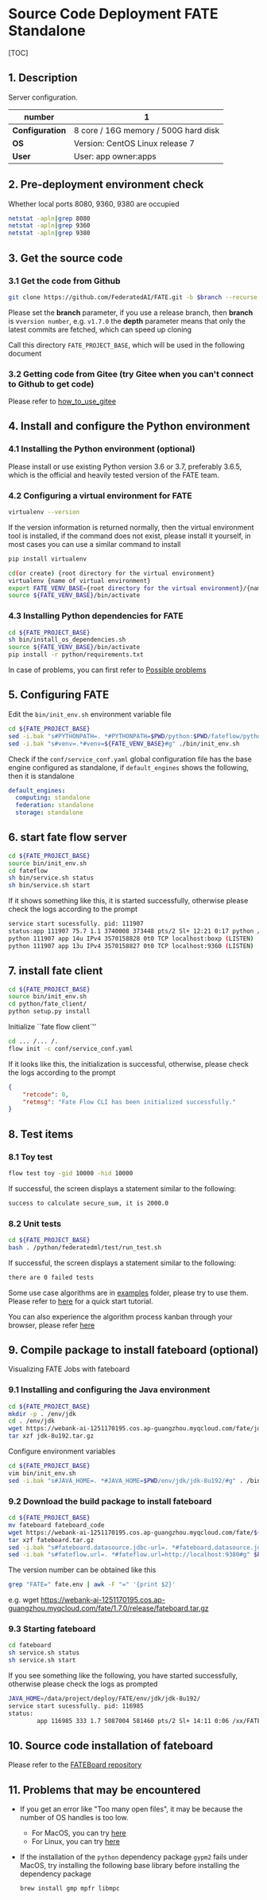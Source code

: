 # Source Code Deployment FATE Standalone

[TOC]

## 1. Description

Server configuration.

| **number**        | 1                                    |
| ----------------- | ------------------------------------ |
| **Configuration** | 8 core / 16G memory / 500G hard disk |
| **OS**            | Version: CentOS Linux release 7      |
| **User**          | User: app owner:apps                 |

## 2. Pre-deployment environment check

Whether local ports 8080, 9360, 9380 are occupied

```bash
netstat -apln|grep 8080
netstat -apln|grep 9360
netstat -apln|grep 9380
```

## 3. Get the source code

### 3.1 Get the code from Github

```bash
git clone https://github.com/FederatedAI/FATE.git -b $branch --recurse-submodules --depth=1
```

Please set the **branch** parameter, if you use a release branch, then **branch** is v`version number`, e.g. `v1.7.0`
the **depth** parameter means that only the latest commits are fetched, which can speed up cloning

Call this directory `FATE_PROJECT_BASE`, which will be used in the following document

### 3.2 Getting code from Gitee (try Gitee when you can't connect to Github to get code)

Please refer to [how_to_use_gitee](../../../build/common/how_to_use_gitee.zh.md)

## 4. Install and configure the Python environment

### 4.1 Installing the Python environment (optional)

Please install or use existing Python version 3.6 or 3.7, preferably 3.6.5, which is the official and heavily tested version of the FATE team.

### 4.2 Configuring a virtual environment for FATE

```bash
virtualenv --version
```

If the version information is returned normally, then the virtual environment tool is installed, if the command does not exist, please install it yourself, in most cases you can use a similar command to install

```bash
pip install virtualenv
```

```bash
cd(or create) {root directory for the virtual environment}
virtualenv {name of virtual environment}
export FATE_VENV_BASE={root directory for the virtual environment}/{name of virtual environment}
source ${FATE_VENV_BASE}/bin/activate
```

### 4.3 Installing Python dependencies for FATE

```bash
cd ${FATE_PROJECT_BASE}
sh bin/install_os_dependencies.sh
source ${FATE_VENV_BASE}/bin/activate
pip install -r python/requirements.txt
```

In case of problems, you can first refer to [Possible problems](#11-problems-that-may-be-encountered)

## 5. Configuring FATE

Edit the `bin/init_env.sh` environment variable file

```bash
cd ${FATE_PROJECT_BASE}
sed -i.bak "s#PYTHONPATH=. *#PYTHONPATH=$PWD/python:$PWD/fateflow/python#g" ./bin/init_env.sh
sed -i.bak "s#venv=.*#venv=${FATE_VENV_BASE}#g" ./bin/init_env.sh
```

Check if the `conf/service_conf.yaml` global configuration file has the base engine configured as standalone, if `default_engines` shows the following, then it is standalone

```yaml
default_engines:
  computing: standalone
  federation: standalone
  storage: standalone
```

## 6. start fate flow server

```bash
cd ${FATE_PROJECT_BASE}
source bin/init_env.sh
cd fateflow
sh bin/service.sh status
sh bin/service.sh start
```

If it shows something like this, it is started successfully, otherwise please check the logs according to the prompt

```bash
service start sucessfully. pid: 111907
status:app 111907 75.7 1.1 3740008 373448 pts/2 Sl+ 12:21 0:17 python /xx/FATE/fateflow/python/fate_flow/fate_flow_server.py
python 111907 app 14u IPv4 3570158828 0t0 TCP localhost:boxp (LISTEN)
python 111907 app 13u IPv4 3570158827 0t0 TCP localhost:9360 (LISTEN)
```

## 7. install fate client

```bash
cd ${FATE_PROJECT_BASE}
source bin/init_env.sh
cd python/fate_client/
python setup.py install
```

Initialize ``fate flow client`''

```bash
cd ... /... /.
flow init -c conf/service_conf.yaml
```

If it looks like this, the initialization is successful, otherwise, please check the logs according to the prompt

```json
{
    "retcode": 0,
    "retmsg": "Fate Flow CLI has been initialized successfully."
}
```

## 8. Test items

### 8.1 Toy test

   ```bash
   flow test toy -gid 10000 -hid 10000
   ```

   If successful, the screen displays a statement similar to the following:

   ```bash
   success to calculate secure_sum, it is 2000.0
   ```

### 8.2 Unit tests

   ```bash
   cd ${FATE_PROJECT_BASE}
   bash . /python/federatedml/test/run_test.sh
   ```

   If successful, the screen displays a statement similar to the following:

   ```bash
   there are 0 failed tests
   ```

Some use case algorithms are in [examples](../../../examples/dsl/v2) folder, please try to use them.
Please refer to [here](../../../examples/pipeline/../README.md) for a quick start tutorial.

You can also experience the algorithm process kanban through your browser, please refer [here](#9-compile-package-to-install-fateboard-optional)

## 9. Compile package to install fateboard (optional)

Visualizing FATE Jobs with fateboard

### 9.1 Installing and configuring the Java environment

```bash
cd ${FATE_PROJECT_BASE}
mkdir -p . /env/jdk
cd . /env/jdk
wget https://webank-ai-1251170195.cos.ap-guangzhou.myqcloud.com/fate/jdk-8u192.tar.gz
tar xzf jdk-8u192.tar.gz
```

Configure environment variables

```bash
cd ${FATE_PROJECT_BASE}
vim bin/init_env.sh
sed -i.bak "s#JAVA_HOME=. *#JAVA_HOME=$PWD/env/jdk/jdk-8u192/#g" . /bin/init_env.sh
```

### 9.2 Download the build package to install fateboard

```bash
cd ${FATE_PROJECT_BASE}
mv fateboard fateboard_code
wget https://webank-ai-1251170195.cos.ap-guangzhou.myqcloud.com/fate/${the version number you need to download}/release/fateboard.tar.gz
tar xzf fateboard.tar.gz
sed -i.bak "s#fateboard.datasource.jdbc-url=. *#fateboard.datasource.jdbc-url=jdbc:sqlite:$PWD/fate_sqlite.db#g" $PWD/fateboard/conf/application.properties
sed -i.bak "s#fateflow.url=. *#fateflow.url=http://localhost:9380#g" $PWD/fateboard/conf/application.properties
```

The version number can be obtained like this

```bash
grep "FATE=" fate.env | awk -F "=" '{print $2}'
```

e.g. wget https://webank-ai-1251170195.cos.ap-guangzhou.myqcloud.com/fate/1.7.0/release/fateboard.tar.gz

### 9.3 Starting fateboard

```bash
cd fateboard
sh service.sh status
sh service.sh start
```

If you see something like the following, you have started successfully, otherwise please check the logs as prompted

```bash
JAVA_HOME=/data/project/deploy/FATE/env/jdk/jdk-8u192/
service start sucessfully. pid: 116985
status:
        app 116985 333 1.7 5087004 581460 pts/2 Sl+ 14:11 0:06 /xx/FATE/env/jdk/jdk-8u192//bin/java -Dspring.config.location=/xx/FATE/fateboard/conf/ application.properties -Dssh_config_file=/xx/FATE/fateboard/ssh/ -Xmx2048m -Xms2048m -XX:+PrintGCDetails -XX:+PrintGCDateStamps -Xloggc: gc.log -XX:+HeapDumpOnOutOfMemoryError -jar /xx/FATE/fateboard
```

## 10. Source code installation of fateboard

Please refer to the [FATEBoard repository](https://github.com/FederatedAI/FATE-Board)

## 11. Problems that may be encountered

- If you get an error like "Too many open files", it may be because the number of OS handles is too low.
  - For MacOS, you can try [here](https://superuser.com/questions/433746/is-there-a-fix-for-the-too-many-open-files-in-system-error-on-os-x-10-7-1 )
  - For Linux, you can try [here](http://woshub.com/too-many-open-files-error-linux/)

- If the installation of the `python` dependency package `gypm2` fails under MacOS, try installing the following base library before installing the dependency package

   ```bash
   brew install gmp mpfr libmpc
   ```

